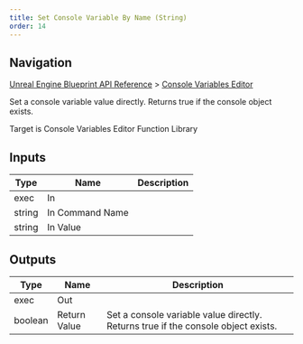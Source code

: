 ```yaml
---
title: Set Console Variable By Name (String)
order: 14
---
```

## Navigation

[Unreal Engine Blueprint API Reference](https://dev.epicgames.com/documentation/en-us/unreal-engine/BlueprintAPI) > [Console Variables Editor](https://dev.epicgames.com/documentation/en-us/unreal-engine/BlueprintAPI/ConsoleVariablesEditor)

Set a console variable value directly. Returns true if the console object exists.

Target is Console Variables Editor Function Library

## Inputs

| Type | Name | Description |
| --- | --- | --- |
| exec | In |  |
| string | In Command Name |  |
| string | In Value |  |

## Outputs

| Type | Name | Description |
| --- | --- | --- |
| exec | Out |  |
| boolean | Return Value | Set a console variable value directly. Returns true if the console object exists. |
